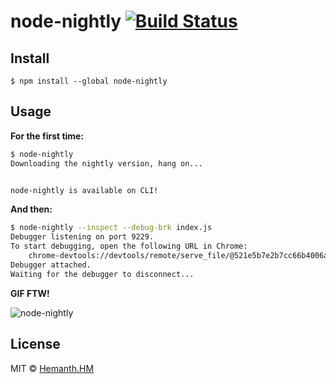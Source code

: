 # node-nightly [![Build Status](https://travis-ci.org/hemanth/node-nightly.svg?branch=master)](https://travis-ci.org/hemanth/node-nightly)

## Install

```
$ npm install --global node-nightly
```


## Usage

__For the first time:__

```sh 
$ node-nightly 
Downloading the nightly version, hang on...


node-nightly is available on CLI!
```

__And then:__

```sh
$ node-nightly --inspect --debug-brk index.js
Debugger listening on port 9229.
To start debugging, open the following URL in Chrome:
    chrome-devtools://devtools/remote/serve_file/@521e5b7e2b7cc66b4006a8a54cb9c4e57494a5ef/inspector.html?experiments=true&v8only=true&ws=localhost:9229/node
Debugger attached.
Waiting for the debugger to disconnect...
```

__GIF FTW!__

![node-nightly](./node-nightly.gif)


## License

MIT © [Hemanth.HM](https://h3manth.com)
